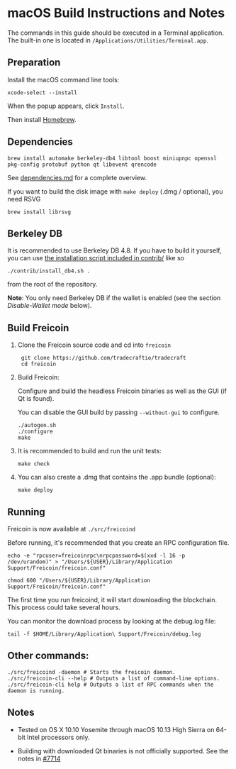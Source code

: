 macOS Build Instructions and Notes
====================================
The commands in this guide should be executed in a Terminal application.
The built-in one is located in `/Applications/Utilities/Terminal.app`.

Preparation
-----------
Install the macOS command line tools:

`xcode-select --install`

When the popup appears, click `Install`.

Then install [Homebrew](https://brew.sh).

Dependencies
----------------------

    brew install automake berkeley-db4 libtool boost miniupnpc openssl pkg-config protobuf python qt libevent qrencode

See [dependencies.md](dependencies.md) for a complete overview.

If you want to build the disk image with `make deploy` (.dmg / optional), you need RSVG

    brew install librsvg

Berkeley DB
-----------
It is recommended to use Berkeley DB 4.8. If you have to build it yourself,
you can use [the installation script included in contrib/](/contrib/install_db4.sh)
like so

```shell
./contrib/install_db4.sh .
```

from the root of the repository.

**Note**: You only need Berkeley DB if the wallet is enabled (see the section *Disable-Wallet mode* below).

Build Freicoin
------------------------

1. Clone the Freicoin source code and cd into `freicoin`

        git clone https://github.com/tradecraftio/tradecraft
        cd freicoin

2.  Build Freicoin:

    Configure and build the headless Freicoin binaries as well as the GUI (if Qt is found).

    You can disable the GUI build by passing `--without-gui` to configure.

        ./autogen.sh
        ./configure
        make

3.  It is recommended to build and run the unit tests:

        make check

4.  You can also create a .dmg that contains the .app bundle (optional):

        make deploy

Running
-------

Freicoin is now available at `./src/freicoind`

Before running, it's recommended that you create an RPC configuration file.

    echo -e "rpcuser=freicoinrpc\nrpcpassword=$(xxd -l 16 -p /dev/urandom)" > "/Users/${USER}/Library/Application Support/Freicoin/freicoin.conf"

    chmod 600 "/Users/${USER}/Library/Application Support/Freicoin/freicoin.conf"

The first time you run freicoind, it will start downloading the blockchain. This process could take several hours.

You can monitor the download process by looking at the debug.log file:

    tail -f $HOME/Library/Application\ Support/Freicoin/debug.log

Other commands:
-------

    ./src/freicoind -daemon # Starts the freicoin daemon.
    ./src/freicoin-cli --help # Outputs a list of command-line options.
    ./src/freicoin-cli help # Outputs a list of RPC commands when the daemon is running.

Notes
-----

* Tested on OS X 10.10 Yosemite through macOS 10.13 High Sierra on 64-bit Intel processors only.

* Building with downloaded Qt binaries is not officially supported. See the notes in [#7714](https://github.com/bitcoin/bitcoin/issues/7714)
